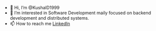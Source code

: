 - 👋 Hi, I’m @KushalD1999
- 👀 I’m interested in Software Development maily focused on backend development and distributed systems.
- 📫 How to reach me [LinkedIn](https://www.linkedin.com/in/kushal08)

<!---
KushalD1999/KushalD1999 is a ✨ special ✨ repository because its `README.md` (this file) appears on your GitHub profile.
You can click the Preview link to take a look at your changes.
--->
